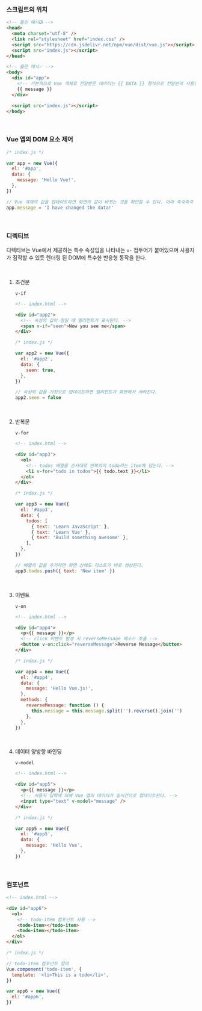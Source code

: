 ### 스크립트의 위치

```html
<!-- 틀린 예시❎ -->
<head>
  <meta charset="utf-8" />
  <link rel="stylesheet" href="index.css" />
  <script src="https://cdn.jsdelivr.net/npm/vue/dist/vue.js"></script>
  <script src="index.js"></script>
</head>

<!-- 옳은 예시✅ -->
<body>
  <div id="app">
    <!-- 기본적으로 Vue 객체로 전달받은 데이터는 {{ DATA }} 형식으로 전달받아 사용한다. -->
    {{ message }}
  </div>

  <script src="index.js"></script>
</body>
```

<br />

### Vue 앱의 DOM 요소 제어

```javascript
/* index.js */

var app = new Vue({
  el: '#app',
  data: {
    message: 'Hello Vue!',
  },
})

// Vue 객체의 값을 업데이트하면 화면의 값이 바뀌는 것을 확인할 수 있다. 아마 즉각즉각 랜더링 하는 방식인 듯 하다.
app.message = 'I have changed the data!'
```

<br />

### 디렉티브

디렉티브는 Vue에서 제공하는 특수 속성임을 나타내는 `v-` 접두어가 붙어있으며 사용자가 짐작할 수 있듯 렌더링 된 DOM에 특수한 반응형 동작을 한다.

<br />

1. 조건문

   `v-if`

   ```html
   <!-- index.html -->

   <div id="app2">
     <!-- 속성의 값이 참일 때 엘리먼트가 표시된다. -->
     <span v-if="seen">Now you see me</span>
   </div>
   ```

   ```javascript
   /* index.js */

   var app2 = new Vue({
     el: '#app2',
     data: {
       seen: true,
     },
   })

   // 속성의 값을 거짓으로 업데이트하면 엘리먼트가 화면에서 사라진다.
   app2.seen = false
   ```

   <br />

1. 반복문

   `v-for`

   ```html
   <!-- index.html -->

   <div id="app3">
     <ol>
       <!-- todos 배열을 순서대로 반복하여 todo라는 item에 담는다. -->
       <li v-for="todo in todos">{{ todo.text }}</li>
     </ol>
   </div>
   ```

   ```javascript
   /* index.js */

   var app3 = new Vue({
     el: '#app3',
     data: {
       todos: [
         { text: 'Learn JavaScript' },
         { text: 'Learn Vue' },
         { text: 'Build something awesome' },
       ],
     },
   })

   // 배열의 값을 추가하면 화면 상에도 리스트가 바로 생성된다.
   app3.todos.push({ text: 'New item' })
   ```

   <br />

1. 이벤트

   `v-on`

   ```html
   <!-- index.html -->

   <div id="app4">
     <p>{{ message }}</p>
     <!-- click 이벤트 발생 시 reverseMessage 메소드 호출 -->
     <button v-on:click="reverseMessage">Reverse Message</button>
   </div>
   ```

   ```javascript
   /* index.js */

   var app4 = new Vue({
     el: '#app4',
     data: {
       message: 'Hello Vue.js!',
     },
     methods: {
       reverseMessage: function () {
         this.message = this.message.split('').reverse().join('')
       },
     },
   })
   ```

   <br />

1. 데이터 양방향 바인딩

   `v-model`

   ```html
   <!-- index.html -->

   <div id="app5">
     <p>{{ message }}</p>
     <!-- 사용자 입력에 의해 Vue 앱의 데이터가 실시간으로 업데이트된다. -->
     <input type="text" v-model="message" />
   </div>
   ```

   ```javascript
   /* index.js */

   var app5 = new Vue({
     el: '#app5',
     data: {
       message: 'Hello Vue',
     },
   })
   ```

<br />

### 컴포넌트

```html
<!-- index.html -->

<div id="app6">
  <ol>
    <!-- todo-item 컴포넌트 사용 -->
    <todo-item></todo-item>
    <todo-item></todo-item>
  </ol>
</div>
```

```javascript
/* index.js */

// todo-item 컴포넌트 정의
Vue.component('todo-item', {
  template: '<li>This is a todo</li>',
})

var app6 = new Vue({
  el: '#app6',
})
```
